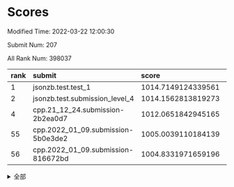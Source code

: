 # Scores

Modified Time: 2022-03-22 12:00:30

Submit Num: 207

All Rank Num: 398037

| rank |               submit               |       score        |       sigma        | pk_num |
| :--- | :--------------------------------- | :----------------- | :----------------- | :----- |
| 1    | jsonzb.test.test_1                 | 1014.7149124339561 | 0.8600743337412893 | 7691   |
| 2    | jsonzb.test.submission_level_4     | 1014.1562813819273 | 0.8109436377936947 | 7690   |
| 4    | cpp.21_12_24.submission-2b2ea0d7   | 1012.0651842945165 | 0.7932238274592638 | 7689   |
| 55   | cpp.2022_01_09.submission-5b0e3de2 | 1005.0039110184139 | 0.7317032822832044 | 7694   |
| 56   | cpp.2022_01_09.submission-816672bd | 1004.8331971659196 | 0.711605332579057  | 7696   |


<details>
<summary>全部</summary>

| rank |                 submit                 |       score        |       sigma        | pk_num |
| :--- | :------------------------------------- | :----------------- | :----------------- | :----- |
| 1    | jsonzb.test.test_1                     | 1014.7149124339561 | 0.8600743337412893 | 7691   |
| 2    | jsonzb.test.submission_level_4         | 1014.1562813819273 | 0.8109436377936947 | 7690   |
| 3    | gobigger.level_3.submission_level_3_44 | 1012.2801586511455 | 0.7944255526422377 | 7697   |
| 4    | cpp.21_12_24.submission-2b2ea0d7       | 1012.0651842945165 | 0.7932238274592638 | 7689   |
| 5    | gobigger.level_3.submission_level_3_10 | 1011.7926599836536 | 0.7730535889852087 | 7694   |
| 6    | gobigger.level_3.submission_level_3_1  | 1011.462655883978  | 0.765177252865339  | 7693   |
| 7    | gobigger.level_3.submission_level_3_37 | 1011.4162336374806 | 0.7708576906236216 | 7692   |
| 8    | gobigger.level_3.submission_level_3_24 | 1011.4115793015136 | 0.7841011929328502 | 7692   |
| 9    | gobigger.level_3.submission_level_3_19 | 1011.2428527659986 | 0.7935878596566123 | 7691   |
| 10   | gobigger.level_3.submission_level_3_0  | 1011.2401358919424 | 0.7626340373242017 | 7682   |
| 11   | gobigger.level_3.submission_level_3_3  | 1011.0995257244542 | 0.771926515457306  | 7695   |
| 12   | gobigger.level_3.submission_level_3_40 | 1011.0505389250059 | 0.7686667264836231 | 7688   |
| 13   | gobigger.level_3.submission_level_3_36 | 1010.9274339867194 | 0.7579656118290365 | 7693   |
| 14   | gobigger.level_3.submission_level_3_9  | 1010.546825109221  | 0.767818699755527  | 7692   |
| 15   | gobigger.level_3.submission_level_3_18 | 1010.5251268489151 | 0.769582861599977  | 7690   |
| 16   | gobigger.level_3.submission_level_3_27 | 1010.4835986350331 | 0.7484269624473344 | 7690   |
| 17   | gobigger.level_3.submission_level_3_30 | 1010.4560617197221 | 0.780809256561407  | 7692   |
| 18   | gobigger.level_3.submission_level_3_39 | 1010.402578956364  | 0.7855187297104328 | 7695   |
| 19   | gobigger.level_3.submission_level_3_42 | 1010.4025557870373 | 0.7782324328302909 | 7687   |
| 20   | gobigger.level_3.submission_level_3_33 | 1010.3593035195072 | 0.7663502632085306 | 7690   |
| 21   | gobigger.level_3.submission_level_3_43 | 1010.3218627230522 | 0.7817149370270606 | 7693   |
| 22   | gobigger.level_3.submission_level_3_14 | 1010.3176820919667 | 0.7925862915870734 | 7691   |
| 23   | gobigger.level_3.submission_level_3_22 | 1010.2481011771359 | 0.7805521496268015 | 7695   |
| 24   | gobigger.level_3.submission_level_3_21 | 1010.2423795105457 | 0.780375770702943  | 7683   |
| 25   | gobigger.level_3.submission_level_3_20 | 1010.1446995452004 | 0.7593751642791448 | 7697   |
| 26   | gobigger.level_3.submission_level_3_25 | 1010.0542369485804 | 0.7528449066065441 | 7693   |
| 27   | gobigger.level_3.submission_level_3_34 | 1010.0285839152594 | 0.7385990819795429 | 7688   |
| 28   | gobigger.level_3.submission_level_3_31 | 1009.9830786172114 | 0.7520521485602346 | 7690   |
| 29   | gobigger.level_3.submission_level_3_5  | 1009.8777320073987 | 0.7490837830800184 | 7689   |
| 30   | gobigger.level_3.submission_level_3_26 | 1009.8469368056826 | 0.7510258054537216 | 7690   |
| 31   | gobigger.level_3.submission_level_3_16 | 1009.7828929863263 | 0.752656216776945  | 7693   |
| 32   | gobigger.level_3.submission_level_3_47 | 1009.7810248499624 | 0.7531752719359964 | 7690   |
| 33   | gobigger.level_3.submission_level_3_23 | 1009.6934746011858 | 0.7465848827781834 | 7690   |
| 34   | gobigger.level_3.submission_level_3_35 | 1009.6868514365954 | 0.7539126673674995 | 7690   |
| 35   | gobigger.level_3.submission_level_3_46 | 1009.6652529374655 | 0.7396414453128872 | 7690   |
| 36   | gobigger.level_3.submission_level_3_4  | 1009.5738448235314 | 0.753045409812965  | 7689   |
| 37   | gobigger.level_3.submission_level_3_2  | 1009.5554015809153 | 0.7632899866440219 | 7692   |
| 38   | gobigger.level_3.submission_level_3_32 | 1009.5523320104414 | 0.7594513185094761 | 7697   |
| 39   | gobigger.level_3.submission_level_3_12 | 1009.5241163135018 | 0.7436949157178572 | 7692   |
| 40   | gobigger.level_3.submission_level_3_38 | 1009.4207752562772 | 0.7389288913076472 | 7690   |
| 41   | gobigger.level_3.submission_level_3_8  | 1009.3841499207809 | 0.7597853571621037 | 7688   |
| 42   | gobigger.level_3.submission_level_3_7  | 1009.3440276077239 | 0.7698732228399975 | 7685   |
| 43   | gobigger.level_3.submission_level_3_49 | 1009.3350651659456 | 0.7338489800568438 | 7692   |
| 44   | gobigger.level_3.submission_level_3_41 | 1009.2738787159109 | 0.7343959476958033 | 7687   |
| 45   | gobigger.level_3.submission_level_3_29 | 1009.232659917969  | 0.7645685459204749 | 7689   |
| 46   | gobigger.level_3.submission_level_3_48 | 1009.2108658944762 | 0.7403412964699436 | 7688   |
| 47   | gobigger.level_3.submission_level_3_45 | 1009.1584915790457 | 0.7384122943552617 | 7687   |
| 48   | gobigger.level_3.submission_level_3_13 | 1009.1550928680355 | 0.7450554200332541 | 7691   |
| 49   | gobigger.level_3.submission_level_3_15 | 1009.0649837207105 | 0.7464090911671463 | 7691   |
| 50   | gobigger.level_3.submission_level_3_28 | 1009.0324462131375 | 0.7514066908041057 | 7693   |
| 51   | gobigger.level_3.submission_level_3_6  | 1008.9350569015305 | 0.7633687897082878 | 7692   |
| 52   | gobigger.level_3.submission_level_3_11 | 1008.9337132432019 | 0.7559258640450562 | 7692   |
| 53   | gobigger.level_3.submission_level_3_17 | 1007.812844623418  | 0.7435764563012048 | 7695   |
| 54   | gobigger.level_1.submission_level_1_16 | 1005.5186733593636 | 0.7316248090403658 | 7691   |
| 55   | cpp.2022_01_09.submission-5b0e3de2     | 1005.0039110184139 | 0.7317032822832044 | 7694   |
| 56   | cpp.2022_01_09.submission-816672bd     | 1004.8331971659196 | 0.711605332579057  | 7696   |
| 57   | gobigger.level_1.submission_level_1_35 | 1004.8284747855598 | 0.7272041436224931 | 7693   |
| 58   | gobigger.level_1.submission_level_1_24 | 1004.7867374000167 | 0.7387854627336429 | 7693   |
| 59   | gobigger.level_1.submission_level_1_46 | 1004.7588844759916 | 0.71594712698739   | 7694   |
| 60   | gobigger.level_1.submission_level_1_38 | 1004.3243047431057 | 0.7070048476626422 | 7693   |
| 61   | gobigger.level_1.submission_level_1_11 | 1004.2853859327773 | 0.7090402797215737 | 7691   |
| 62   | gobigger.level_1.submission_level_1_9  | 1004.2422771548737 | 0.7200100304231825 | 7686   |
| 63   | gobigger.level_1.submission_level_1_22 | 1004.0422666045802 | 0.7276238219117896 | 7691   |
| 64   | gobigger.level_1.submission_level_1_17 | 1004.0196511696763 | 0.7146379639733453 | 7693   |
| 65   | gobigger.level_1.submission_level_1_23 | 1003.9305173833629 | 0.7180236493879617 | 7693   |
| 66   | gobigger.level_1.submission_level_1_7  | 1003.884384262517  | 0.7238402467103882 | 7688   |
| 67   | gobigger.level_1.submission_level_1_41 | 1003.8728538582495 | 0.7185923203604321 | 7688   |
| 68   | gobigger.level_1.submission_level_1_37 | 1003.8175279897337 | 0.710637548540138  | 7690   |
| 69   | gobigger.level_1.submission_level_1_1  | 1003.7298164064838 | 0.7065862104681532 | 7691   |
| 70   | gobigger.level_1.submission_level_1_49 | 1003.7043316080811 | 0.713983066263336  | 7686   |
| 71   | gobigger.level_1.submission_level_1_34 | 1003.6413061223142 | 0.7229850908203892 | 7695   |
| 72   | gobigger.level_1.submission_level_1_33 | 1003.6241001273373 | 0.71221634011253   | 7690   |
| 73   | gobigger.level_1.submission_level_1_28 | 1003.6180378150303 | 0.7256178023818708 | 7693   |
| 74   | gobigger.level_1.submission_level_1_4  | 1003.5771065673015 | 0.7312405560935167 | 7693   |
| 75   | gobigger.level_1.submission_level_1_29 | 1003.4114583789403 | 0.729950261708653  | 7691   |
| 76   | gobigger.level_1.submission_level_1_30 | 1003.3828200654353 | 0.7204597740664247 | 7691   |
| 77   | gobigger.level_1.submission_level_1_14 | 1003.3331545716833 | 0.7199515565520709 | 7697   |
| 78   | gobigger.level_1.submission_level_1_2  | 1003.2917590129848 | 0.710983262830154  | 7687   |
| 79   | gobigger.level_1.submission_level_1_8  | 1003.1170153667243 | 0.7162783027023669 | 7694   |
| 80   | gobigger.level_1.submission_level_1_42 | 1003.0586748716227 | 0.7142377740033332 | 7693   |
| 81   | gobigger.level_1.submission_level_1_10 | 1002.9660405462298 | 0.717694316947896  | 7688   |
| 82   | gobigger.level_1.submission_level_1_26 | 1002.9089973180381 | 0.7247077915168868 | 7686   |
| 83   | gobigger.level_1.submission_level_1_21 | 1002.8705250940156 | 0.721939743462726  | 7683   |
| 84   | gobigger.level_1.submission_level_1_12 | 1002.8200832506308 | 0.7190300318221549 | 7686   |
| 85   | gobigger.level_1.submission_level_1_44 | 1002.7953321166583 | 0.7075383690836163 | 7694   |
| 86   | gobigger.level_1.submission_level_1_48 | 1002.7760313981205 | 0.7195853536227301 | 7689   |
| 87   | gobigger.level_1.submission_level_1_27 | 1002.7607693475957 | 0.7277594985314673 | 7692   |
| 88   | gobigger.level_1.submission_level_1_18 | 1002.7440082061545 | 0.716984391070039  | 7691   |
| 89   | gobigger.level_1.submission_level_1_25 | 1002.698336730309  | 0.69825750478787   | 7694   |
| 90   | gobigger.level_1.submission_level_1_15 | 1002.6572544478222 | 0.7114257804096629 | 7692   |
| 91   | gobigger.level_1.submission_level_1_32 | 1002.6169935059985 | 0.7166111986970173 | 7689   |
| 92   | gobigger.level_1.submission_level_1_36 | 1002.6158162375383 | 0.714447663451944  | 7695   |
| 93   | gobigger.level_1.submission_level_1_6  | 1002.605371788607  | 0.7132559361480998 | 7693   |
| 94   | gobigger.level_1.submission_level_1_20 | 1002.5939278368528 | 0.7140973687366056 | 7693   |
| 95   | gobigger.level_1.submission_level_1_43 | 1002.4128247544661 | 0.7076518175667819 | 7689   |
| 96   | gobigger.level_1.submission_level_1_45 | 1002.2530756386302 | 0.7168975894077145 | 7690   |
| 97   | gobigger.level_1.submission_level_1_47 | 1002.2289823167299 | 0.7251709049068529 | 7698   |
| 98   | gobigger.level_1.submission_level_1_0  | 1002.1824579197147 | 0.7117728453086213 | 7698   |
| 99   | gobigger.level_1.submission_level_1_19 | 1002.1470552620366 | 0.7196872894761633 | 7697   |
| 100  | gobigger.level_1.submission_level_1_40 | 1001.9325735408461 | 0.708269545824877  | 7691   |
| 101  | gobigger.level_1.submission_level_1_39 | 1001.8945204741415 | 0.7145215272469708 | 7693   |
| 102  | gobigger.level_1.submission_level_1_31 | 1001.885608297495  | 0.7169095806325337 | 7688   |
| 103  | gobigger.level_1.submission_level_1_3  | 1001.7819400686582 | 0.7193203463466894 | 7695   |
| 104  | gobigger.level_1.submission_level_1_13 | 1001.7448035480116 | 0.708445580176262  | 7693   |
| 105  | gobigger.level_1.submission_level_1_5  | 1001.7373204316701 | 0.7150337422167751 | 7693   |
| 106  | gobigger.random.submission_random_45   | 997.488444407984   | 0.7154681742330958 | 7693   |
| 107  | gobigger.random.submission_random_43   | 997.3855562192829  | 0.6985873018184046 | 7691   |
| 108  | gobigger.random.submission_random_32   | 997.2445023238132  | 0.7110514482992168 | 7688   |
| 109  | gobigger.random.submission_random_28   | 997.0731198817122  | 0.6959625407226419 | 7691   |
| 110  | gobigger.random.submission_random_29   | 996.9571126782628  | 0.7051508199077567 | 7691   |
| 111  | gobigger.random.submission_random_46   | 996.7364328163097  | 0.704284591916415  | 7692   |
| 112  | gobigger.random.submission_random_40   | 996.665418002695   | 0.7078464737522266 | 7695   |
| 113  | gobigger.random.submission_random_6    | 996.6303167117895  | 0.7073396031245366 | 7693   |
| 114  | gobigger.random.submission_random_4    | 996.5894780300417  | 0.7115460061766724 | 7691   |
| 115  | gobigger.random.submission_random_49   | 996.5683542678375  | 0.7106071456317141 | 7689   |
| 116  | gobigger.random.submission_random_5    | 996.5510761150286  | 0.730473852869569  | 7691   |
| 117  | gobigger.random.submission_random_10   | 996.4909149164072  | 0.6983655221169952 | 7693   |
| 118  | gobigger.random.submission_random_19   | 996.4898024440485  | 0.7024210356366876 | 7695   |
| 119  | gobigger.random.submission_random_22   | 996.4319290837789  | 0.6998997410697364 | 7694   |
| 120  | gobigger.random.submission_random_47   | 996.3994392922926  | 0.7101618612355681 | 7688   |
| 121  | gobigger.random.submission_random_27   | 996.3981005376733  | 0.7124118682834226 | 7695   |
| 122  | gobigger.random.submission_random_12   | 996.3851296710584  | 0.7076310461510179 | 7689   |
| 123  | gobigger.random.submission_random_1    | 996.3561517777729  | 0.7088334422466707 | 7689   |
| 124  | gobigger.random.submission_random_8    | 996.3322354587359  | 0.7111799574869947 | 7691   |
| 125  | gobigger.random.submission_random_44   | 996.313552602011   | 0.7171658834689834 | 7690   |
| 126  | gobigger.random.submission_random_39   | 996.1564794202131  | 0.7135982916885825 | 7690   |
| 127  | gobigger.random.submission_random_31   | 996.1527150047827  | 0.7194743338589629 | 7691   |
| 128  | gobigger.random.submission_random_20   | 996.1131367973124  | 0.7112414792967344 | 7695   |
| 129  | gobigger.random.submission_random_38   | 996.1012162924715  | 0.713220540662915  | 7691   |
| 130  | gobigger.random.submission_random_24   | 996.0862907678845  | 0.6935676979943778 | 7694   |
| 131  | gobigger.random.submission_random_2    | 996.000844726646   | 0.696233196857036  | 7695   |
| 132  | gobigger.random.submission_random_30   | 995.9911008234039  | 0.7114813214592114 | 7688   |
| 133  | gobigger.random.submission_random_13   | 995.9397351031004  | 0.7113476527365448 | 7694   |
| 134  | gobigger.random.submission_random_34   | 995.7896192689348  | 0.714127672629879  | 7688   |
| 135  | gobigger.random.submission_random_15   | 995.7640255094598  | 0.7098073472378378 | 7690   |
| 136  | gobigger.random.submission_random_26   | 995.6786234913793  | 0.7098159161301082 | 7697   |
| 137  | gobigger.random.submission_random_33   | 995.6419489495872  | 0.7184487871162158 | 7691   |
| 138  | gobigger.random.submission_random_18   | 995.6404024999467  | 0.7154369910472785 | 7693   |
| 139  | gobigger.random.submission_random_3    | 995.6320245785031  | 0.7043341301349155 | 7689   |
| 140  | gobigger.random.submission_random_0    | 995.6283920286844  | 0.7076349841004623 | 7693   |
| 141  | gobigger.random.submission_random_42   | 995.570073153015   | 0.7083736527303294 | 7690   |
| 142  | gobigger.random.submission_random_37   | 995.5258747232282  | 0.7041194734017657 | 7692   |
| 143  | gobigger.random.submission_random_17   | 995.4520134785639  | 0.7065354544987078 | 7689   |
| 144  | gobigger.random.submission_random_7    | 995.4383487437926  | 0.7083480721648582 | 7691   |
| 145  | gobigger.random.submission_random_16   | 995.2883320646763  | 0.7063211362491836 | 7693   |
| 146  | gobigger.random.submission_random_23   | 995.2743284957381  | 0.7028658927547348 | 7686   |
| 147  | gobigger.random.submission_random_25   | 995.2120074256154  | 0.699916910220972  | 7691   |
| 148  | gobigger.random.submission_random_41   | 995.1981415951338  | 0.7045311326918428 | 7692   |
| 149  | gobigger.random.submission_random_21   | 995.1758395247681  | 0.7055777577316147 | 7688   |
| 150  | gobigger.random.submission_random_9    | 995.1390999246178  | 0.7157924752840807 | 7691   |
| 151  | gobigger.random.submission_random_48   | 995.1250105349297  | 0.7156252837229383 | 7694   |
| 152  | gobigger.random.submission_random_36   | 995.0991147835149  | 0.713460841750629  | 7691   |
| 153  | gobigger.random.submission_random_11   | 995.0289371419542  | 0.7043956733115265 | 7694   |
| 154  | gobigger.random.submission_random_14   | 994.8868689570197  | 0.7173517617497187 | 7695   |
| 155  | gobigger.random.submission_random_35   | 994.731485955109   | 0.7120806565900599 | 7691   |
| 156  | gobigger.level_2.submission_level_2_36 | 994.0908824077192  | 0.7302406515292629 | 7690   |
| 157  | gobigger.level_2.submission_level_2_19 | 993.7406006069842  | 0.7307626041611373 | 7695   |
| 158  | gobigger.level_2.submission_level_2_1  | 993.6727863595808  | 0.729128612233659  | 7692   |
| 159  | gobigger.level_2.submission_level_2_25 | 993.5634470763486  | 0.73877556948547   | 7694   |
| 160  | gobigger.level_2.submission_level_2_40 | 993.3465379390562  | 0.7302038185904771 | 7687   |
| 161  | gobigger.level_2.submission_level_2_48 | 993.1168925676046  | 0.7442175553004742 | 7696   |
| 162  | gobigger.level_2.submission_level_2_13 | 992.9747747409422  | 0.740997770008049  | 7691   |
| 163  | gobigger.level_2.submission_level_2_44 | 992.8863129490741  | 0.7463603199367239 | 7690   |
| 164  | gobigger.level_2.submission_level_2_26 | 992.8368445644936  | 0.7368652460451425 | 7688   |
| 165  | gobigger.level_2.submission_level_2_45 | 992.806123481989   | 0.7328864670023277 | 7692   |
| 166  | gobigger.level_2.submission_level_2_47 | 992.7636797873055  | 0.7430378987431121 | 7694   |
| 167  | gobigger.level_2.submission_level_2_11 | 992.7436189898078  | 0.737022199049576  | 7693   |
| 168  | gobigger.level_2.submission_level_2_41 | 992.682048252615   | 0.7368934732205225 | 7694   |
| 169  | gobigger.level_2.submission_level_2_7  | 992.6455198842276  | 0.7283608795326255 | 7694   |
| 170  | gobigger.level_2.submission_level_2_43 | 992.6232713195808  | 0.7821076027464794 | 7694   |
| 171  | gobigger.level_2.submission_level_2_3  | 992.5824248381906  | 0.7495540439896767 | 7690   |
| 172  | gobigger.level_2.submission_level_2_8  | 992.5659153523156  | 0.7303910235053657 | 7693   |
| 173  | gobigger.level_2.submission_level_2_18 | 992.5492852957689  | 0.7238547444976062 | 7688   |
| 174  | gobigger.level_2.submission_level_2_9  | 992.491385047661   | 0.7605797925756842 | 7695   |
| 175  | gobigger.level_2.submission_level_2_37 | 992.4135872404661  | 0.7368253573535652 | 7694   |
| 176  | gobigger.level_2.submission_level_2_38 | 992.3721624356184  | 0.7380329983598419 | 7695   |
| 177  | gobigger.level_2.submission_level_2_10 | 992.3512734410535  | 0.7496745509964051 | 7691   |
| 178  | gobigger.level_2.submission_level_2_22 | 992.3401870107175  | 0.7430019816015271 | 7695   |
| 179  | gobigger.level_2.submission_level_2_29 | 992.3218734275516  | 0.7452374426992973 | 7691   |
| 180  | gobigger.level_2.submission_level_2_2  | 992.2286856067251  | 0.7341859752527178 | 7693   |
| 181  | gobigger.level_2.submission_level_2_31 | 992.1931751012891  | 0.738250544499299  | 7695   |
| 182  | gobigger.level_2.submission_level_2_34 | 992.1752346057519  | 0.746617091486389  | 7694   |
| 183  | gobigger.level_2.submission_level_2_6  | 992.0145334416737  | 0.7670716349939762 | 7691   |
| 184  | gobigger.level_2.submission_level_2_30 | 992.0121927165678  | 0.7328984328134888 | 7691   |
| 185  | gobigger.level_2.submission_level_2_42 | 991.9839707886746  | 0.7400222776222196 | 7691   |
| 186  | gobigger.level_2.submission_level_2_39 | 991.8681638861292  | 0.73139651544213   | 7693   |
| 187  | gobigger.level_2.submission_level_2_15 | 991.8622430772465  | 0.7405476337175161 | 7695   |
| 188  | gobigger.level_2.submission_level_2_33 | 991.7993912784642  | 0.7378453071302901 | 7691   |
| 189  | gobigger.level_2.submission_level_2_14 | 991.6544910588408  | 0.7477388946249012 | 7687   |
| 190  | gobigger.level_2.submission_level_2_49 | 991.6294870765452  | 0.7499424170077247 | 7686   |
| 191  | gobigger.level_2.submission_level_2_17 | 991.4710974392596  | 0.769093627791594  | 7696   |
| 192  | gobigger.level_2.submission_level_2_21 | 991.4639906295986  | 0.7491802986552532 | 7693   |
| 193  | gobigger.level_2.submission_level_2_4  | 991.4548596938147  | 0.7375912463889377 | 7689   |
| 194  | gobigger.level_2.submission_level_2_16 | 991.4116689003513  | 0.7468535493807376 | 7695   |
| 195  | gobigger.level_2.submission_level_2_5  | 991.4031016065207  | 0.7421556897268404 | 7691   |
| 196  | gobigger.level_2.submission_level_2_32 | 991.3823688582739  | 0.7490492658145836 | 7691   |
| 197  | gobigger.level_2.submission_level_2_23 | 991.2433373692128  | 0.7606074592539743 | 7693   |
| 198  | gobigger.level_2.submission_level_2_24 | 991.0650545872545  | 0.7534506139529794 | 7695   |
| 199  | gobigger.level_2.submission_level_2_27 | 991.0638298878057  | 0.7745451599351122 | 7696   |
| 200  | gobigger.level_2.submission_level_2_46 | 991.0001784010581  | 0.7528709388732265 | 7690   |
| 201  | gobigger.level_2.submission_level_2_28 | 990.9957719802453  | 0.7677009906781782 | 7698   |
| 202  | gobigger.level_2.submission_level_2_20 | 990.9648080092214  | 0.7681828996354779 | 7688   |
| 203  | gobigger.level_2.submission_level_2_35 | 990.9573895026479  | 0.7686129583477622 | 7697   |
| 204  | gobigger.level_2.submission_level_2_12 | 990.8807266219405  | 0.7372921796894011 | 7690   |
| 205  | gobigger.level_2.submission_level_2_0  | 990.4080978660658  | 0.7698183745077005 | 7690   |
| 206  | gobigger.none.submission_none_0        | 976.560189266302   | 1.4386023626552162 | 7688   |
| 207  | gobigger.none.submission_none_1        | 975.4059556553541  | 1.5831465127152917 | 7692   |

</details>